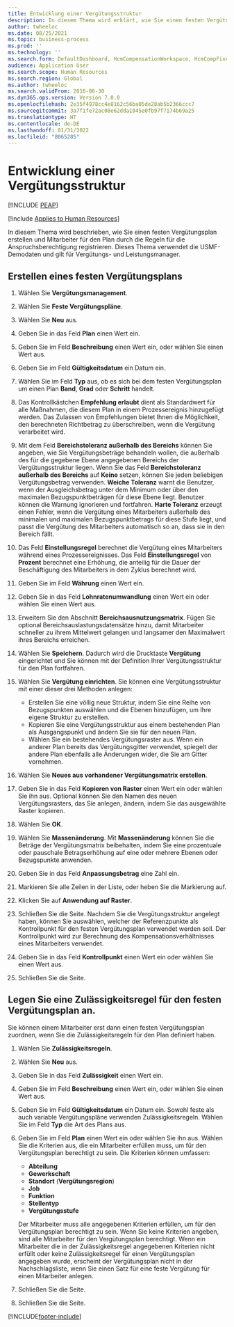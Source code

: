 ```yaml
---
title: Entwicklung einer Vergütungsstruktur
description: In diesem Thema wird erklärt, wie Sie einen festen Vergütungsplan erstellen und Mitarbeiter für den Plan durch die Regeln für die Anspruchsberechtigung registrieren.
author: twheeloc
ms.date: 08/25/2021
ms.topic: business-process
ms.prod: ''
ms.technology: ''
ms.search.form: DefaultDashboard, HcmCompensationWorkspace, HcmCompFixedPlansPart, HRMCompFixedPlanTable, HRMCompCreateGridDialog, HRCCompGridView, HRMCompEligibility,  HRCCompGrid
audience: Application User
ms.search.scope: Human Resources
ms.search.region: Global
ms.author: twheeloc
ms.search.validFrom: 2016-06-30
ms.dyn365.ops.version: Version 7.0.0
ms.openlocfilehash: 2e35f4978cc4e8162c56ba05de28ab5b2366ccc7
ms.sourcegitcommit: 3a7f1fe72ac08e62dda1045e0fb97f7174b69a25
ms.translationtype: HT
ms.contentlocale: de-DE
ms.lasthandoff: 01/31/2022
ms.locfileid: "8065285"
---
```

# <a name="develop-a-compensation-structure"></a>Entwicklung einer Vergütungsstruktur


[!INCLUDE [PEAP](../includes/peap-1.md)]

[!include [Applies to Human Resources](../includes/applies-to-hr.md)]

In diesem Thema wird beschrieben, wie Sie einen festen Vergütungsplan erstellen und Mitarbeiter für den Plan durch die Regeln für die Anspruchsberechtigung registrieren. Dieses Thema verwendet die USMF-Demodaten und gilt für Vergütungs- und Leistungsmanager.

## <a name="create-a-fixed-compensation-plan"></a>Erstellen eines festen Vergütungsplans

1. Wählen Sie **Vergütungsmanagement**.

2. Wählen Sie **Feste Vergütungspläne**.

3. Wählen Sie **Neu** aus.

4. Geben Sie in das Feld **Plan** einen Wert ein.

5. Geben Sie im Feld **Beschreibung** einen Wert ein, oder wählen Sie einen Wert aus.

6. Geben Sie im Feld **Gültigkeitsdatum** ein Datum ein.

7. Wählen Sie im Feld **Typ** aus, ob es sich bei dem festen Vergütungsplan um einen Plan **Band**, **Grad** oder **Schritt** handelt.

8. Das Kontrollkästchen **Empfehlung erlaubt** dient als Standardwert für alle Maßnahmen, die diesem Plan in einem Prozessereignis hinzugefügt werden. Das Zulassen von Empfehlungen bietet Ihnen die Möglichkeit, den berechneten Richtbetrag zu überschreiben, wenn die Vergütung verarbeitet wird.

9. Mit dem Feld **Bereichstoleranz außerhalb des Bereichs** können Sie angeben, wie Sie Vergütungsbeträge behandeln wollen, die außerhalb des für die gegebene Ebene angegebenen Bereichs der Vergütungsstruktur liegen. Wenn Sie das Feld **Bereichstoleranz außerhalb des Bereichs** auf **Keine** setzen, können Sie jeden beliebigen Vergütungsbetrag verwenden. **Weiche Toleranz** warnt die Benutzer, wenn der Ausgleichsbetrag unter dem Minimum oder über den maximalen Bezugspunktbeträgen für diese Ebene liegt. Benutzer können die Warnung ignorieren und fortfahren. **Harte Toleranz** erzeugt einen Fehler, wenn die Vergütung eines Mitarbeiters außerhalb des minimalen und maximalen Bezugspunktbetrags für diese Stufe liegt, und passt die Vergütung des Mitarbeiters automatisch so an, dass sie in den Bereich fällt.

10. Das Feld **Einstellungsregel** berechnet die Vergütung eines Mitarbeiters während eines Prozessereignisses. Das Feld **Einstellungsregel** von **Prozent** berechnet eine Erhöhung, die anteilig für die Dauer der Beschäftigung des Mitarbeiters in dem Zyklus berechnet wird.

11. Geben Sie im Feld **Währung** einen Wert ein.

12. Geben Sie in das Feld **Lohnratenumwandlung** einen Wert ein oder wählen Sie einen Wert aus.

13. Erweitern Sie den Abschnitt **Bereichsausnutzungsmatrix**. Fügen Sie optional Bereichsauslastungsdatensätze hinzu, damit Mitarbeiter schneller zu ihrem Mittelwert gelangen und langsamer den Maximalwert ihres Bereichs erreichen.

14. Wählen Sie **Speichern**. Dadurch wird die Drucktaste **Vergütung** eingerichtet und Sie können mit der Definition Ihrer Vergütungsstruktur für den Plan fortfahren.

15. Wählen Sie **Vergütung einrichten**. Sie können eine Vergütungsstruktur mit einer dieser drei Methoden anlegen:

    - Erstellen Sie eine völlig neue Struktur, indem Sie eine Reihe von Bezugspunkten auswählen und die Ebenen hinzufügen, um Ihre eigene Struktur zu erstellen.
    - Kopieren Sie eine Vergütungsstruktur aus einem bestehenden Plan als Ausgangspunkt und ändern Sie sie für den neuen Plan.
    - Wählen Sie ein bestehendes Vergütungsraster aus. Wenn ein anderer Plan bereits das Vergütungsgitter verwendet, spiegelt der andere Plan ebenfalls alle Änderungen wider, die Sie am Gitter vornehmen.

16. Wählen Sie **Neues aus vorhandener Vergütungsmatrix erstellen**.

17. Geben Sie in das Feld **Kopieren von Raster** einen Wert ein oder wählen Sie ihn aus. Optional können Sie den Namen des neuen Vergütungsrasters, das Sie anlegen, ändern, indem Sie das ausgewählte Raster kopieren.

18. Wählen Sie **OK**.

19. Wählen Sie **Massenänderung**. Mit **Massenänderung** können Sie die Beträge der Vergütungsmatrix beibehalten, indem Sie eine prozentuale oder pauschale Betragserhöhung auf eine oder mehrere Ebenen oder Bezugspunkte anwenden.

20. Geben Sie in das Feld **Anpassungsbetrag** eine Zahl ein.

21. Markieren Sie alle Zeilen in der Liste, oder heben Sie die Markierung auf.

22. Klicken Sie auf **Anwendung auf Raster**.

23. Schließen Sie die Seite. Nachdem Sie die Vergütungsstruktur angelegt haben, können Sie auswählen, welcher der Referenzpunkte als Kontrollpunkt für den festen Vergütungsplan verwendet werden soll. Der Kontrollpunkt wird zur Berechnung des Kompensationsverhältnisses eines Mitarbeiters verwendet.

24. Geben Sie in das Feld **Kontrollpunkt** einen Wert ein oder wählen Sie einen Wert aus.

25. Schließen Sie die Seite.

## <a name="create-an-eligibility-rule-for-the-fixed-compensation-plan"></a>Legen Sie eine Zulässigkeitsregel für den festen Vergütungsplan an.

Sie können einem Mitarbeiter erst dann einen festen Vergütungsplan zuordnen, wenn Sie die Zulässigkeitsregeln für den Plan definiert haben.  

1. Wählen Sie **Zulässigkeitsregeln**.

2. Wählen Sie **Neu** aus.

3. Geben Sie in das Feld **Zulässigkeit** einen Wert ein.

4. Geben Sie im Feld **Beschreibung** einen Wert ein, oder wählen Sie einen Wert aus.

5. Geben Sie im Feld **Gültigkeitsdatum** ein Datum ein. Sowohl feste als auch variable Vergütungspläne verwenden Zulässigkeitsregeln. Wählen Sie im Feld **Typ** die Art des Plans aus.

6. Geben Sie im Feld **Plan** einen Wert ein oder wählen Sie ihn aus. Wählen Sie die Kriterien aus, die ein Mitarbeiter erfüllen muss, um für den Vergütungsplan berechtigt zu sein. Die Kriterien können umfassen:

    - **Abteilung**
    - **Gewerkschaft**
    - **Standort** (**Vergütungsregion**)
    - **Job**
    - **Funktion**
    - **Stellentyp**
    - **Vergütungsstufe**
    
    Der Mitarbeiter muss alle angegebenen Kriterien erfüllen, um für den Vergütungsplan berechtigt zu sein. Wenn Sie keine Kriterien angeben, sind alle Mitarbeiter für den Vergütungsplan berechtigt. Wenn ein Mitarbeiter die in der Zulässigkeitsregel angegebenen Kriterien nicht erfüllt oder keine Zulässigkeitsregel für einen Vergütungsplan angegeben wurde, erscheint der Vergütungsplan nicht in der Nachschlagsliste, wenn Sie einen Satz für eine feste Vergütung für einen Mitarbeiter anlegen.

7. Schließen Sie die Seite.

8. Schließen Sie die Seite.



[!INCLUDE[footer-include](../includes/footer-banner.md)]
